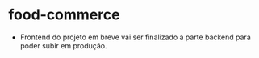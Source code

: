 ﻿# food-commerce
- Frontend do projeto em breve vai ser finalizado a parte backend para poder subir em produção.
